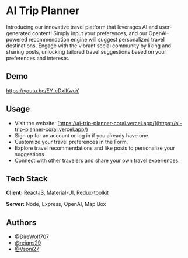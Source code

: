 # AI Trip Planner

Introducing our innovative travel platform that leverages AI and user-generated content! Simply input your preferences, and our OpenAI-powered recommendation engine will suggest personalized travel destinations. Engage with the vibrant social community by liking and sharing posts, unlocking tailored travel suggestions based on your preferences and interests.


## Demo

https://youtu.be/EY-cDxiKwuY
## Usage

- Visit the website: [https://ai-trip-planner-coral.vercel.app/](https://ai-trip-planner-coral.vercel.app/)
- Sign up for an account or log in if you already have one.
- Customize your travel preferences in the Form.
- Explore travel recommendations and like posts to personalize your suggestions.
- Connect with other travelers and share your own travel experiences.



## Tech Stack
**Client:** ReactJS, Material-UI, Redux-toolkit

**Server:** Node, Express, OpenAI, Map Box


## Authors

- [@DireWolf707](https://github.com/DireWolf707)
- [@reigns29](https://github.com/reigns29)
- [@Vsoni27](https://github.com/Vsoni27)

